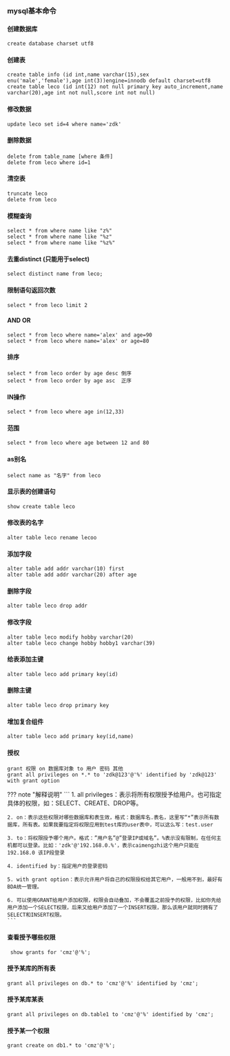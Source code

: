 ### mysql基本命令

#### 创建数据库
```
create database charset utf8
```
#### 创建表

```
create table info (id int,name varchar(15),sex enu('male','female'),age int(3))engine=innodb default charset=utf8
create table leco (id int(12) not null primary key auto_increment,name varchar(20),age int not null,score int not null)
```
#### 修改数据

```
update leco set id=4 where name='zdk'

```
#### 删除数据

```
delete from table_name [where 条件]
delete from leco where id=1
```
#### 清空表

```
truncate leco
delete from leco
```
#### 模糊查询

```
select * from where name like "z%"
select * from where name like "%z"
select * from where name like "%z%"
```
#### 去重distinct (只能用于select)

```
select distinct name from leco;
```
#### 限制语句返回次数

```
select * from leco limit 2
```
#### AND OR

```
select * from leco where name='alex' and age=90
select * from leco where name='alex' or age=80
```
#### 排序

```
select * from leco order by age desc 倒序
select * from leco order by age asc  正序
```
#### IN操作

```
select * from leco where age in(12,33)

```
#### 范围

```
select * from leco where age between 12 and 80
```
#### as别名

```
select name as "名字" from leco
```
#### 显示表的创建语句

```
show create table leco
```
#### 修改表的名字

```
alter table leco rename lecoo
```
#### 添加字段

```
alter table add addr varchar(10) first
alter table add addr varchar(20) after age
```
#### 删除字段

```
alter table leco drop addr
```
#### 修改字段

```
alter table leco modify hobby varchar(20)
alter table leco change hobby hobby1 varchar(39)
```
#### 给表添加主键

```
alter table leco add primary key(id)
```
#### 删除主键

```
alter table leco drop primary key
```
#### 增加复合组件

```
alter table leco add primary key(id,name)
```
#### 授权

```
grant 权限 on 数据库对象 to 用户 密码 其他
grant all privileges on *.* to 'zdk@123'@'%' identified by 'zdk@123' with grant option

```




??? note "解释说明"
    ```
    1. all privileges：表示将所有权限授予给用户。也可指定具体的权限，如：SELECT、CREATE、DROP等。

    2. on：表示这些权限对哪些数据库和表生效，格式：数据库名.表名，这里写“*”表示所有数据库，所有表。如果我要指定将权限应用到test库的user表中，可以这么写：test.user

    3. to：将权限授予哪个用户。格式：”用户名”@”登录IP或域名”。%表示没有限制，在任何主机都可以登录。比如：'zdk'@'192.168.0.%'，表示caimengzhi这个用户只能在192.168.0 该IP段登录

    4. identified by：指定用户的登录密码

    5. with grant option：表示允许用户将自己的权限授权给其它用户，一般用不到，最好有BDA统一管理。

    6. 可以使用GRANT给用户添加权限，权限会自动叠加，不会覆盖之前授予的权限，比如你先给用户添加一个SELECT权限，后来又给用户添加了一个INSERT权限，那么该用户就同时拥有了SELECT和INSERT权限。
    ```
#### 查看授予哪些权限
```
 show grants for 'cmz'@'%';
```
#### 授予某库的所有表

```
grant all privileges on db.* to 'cmz'@'%' identified by 'cmz';
```
#### 授予某库某表

```
grant all privileges on db.table1 to 'cmz'@'%' identified by 'cmz';

```
#### 授予某一个权限

```
grant create on db1.* to 'cmz'@'%';
```
